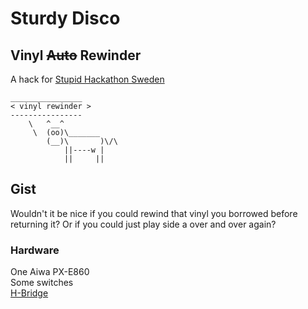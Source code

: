 # Sturdy Disco 
## Vinyl ~~Auto~~ Rewinder

A hack for [Stupid Hackathon Sweden](http://www.stupidhackathon.se)

    ________________ 
    < vinyl rewinder >
    ---------------- 
        \   ^__^
         \  (oo)\_______
            (__)\       )\/\
                ||----w |
                ||     ||


## Gist

Wouldn't it be nice if you could rewind that vinyl you borrowed before returning it? Or if you could just play side a over and over again?

### Hardware
One Aiwa PX-E860<br>
Some switches<br>
[H-Bridge](https://www.pololu.com/product/713)
